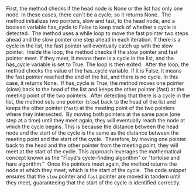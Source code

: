 First, the method checks if the head node is None or the list has only one node. In these cases, there can't be a cycle, so it returns None.
​
The method initializes two pointers, slow and fast, to the head node, and a boolean variable has_cycle to False to keep track of whether a cycle is detected.
​
The method uses a while loop to move the fast pointer two steps ahead and the slow pointer one step ahead in each iteration. If there is a cycle in the list, the fast pointer will eventually catch up with the slow pointer.
​
Inside the loop, the method checks if the slow pointer and fast pointer meet. If they meet, it means there is a cycle in the list, and the has_cycle variable is set to True. The loop is then exited.
​
After the loop, the method checks the value of the has_cycle variable. If it is False, it means the fast pointer reached the end of the list, and there is no cycle. In this case, it returns None.
​
If has_cycle is True, the method moves one pointer (slow) back to the head of the list and keeps the other pointer (fast) at the meeting point of the two pointers.
​
After detecting that there is a cycle in the list, the method sets one pointer (`slow`) back to the head of the list and keeps the other pointer (`fast`) at the meeting point of the two pointers where they intersected.
​
By moving both pointers at the same pace (one step at a time) until they meet again, they will eventually reach the node at which the cycle begins. This is because the distance between the head node and the start of the cycle is the same as the distance between the meeting point and the start of the cycle.
​
Therefore, by moving one pointer back to the head and the other pointer from the meeting point, they will meet at the start of the cycle. This approach leverages the mathematical concept known as the "Floyd's cycle-finding algorithm" or "tortoise and hare algorithm."
​
Once the pointers meet again, the method returns the node at which they meet, which is the start of the cycle.
​
The code snippet ensures that the `slow` pointer and `fast` pointer are moved in tandem until they meet, guaranteeing that the start of the cycle is identified correctly.